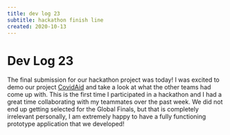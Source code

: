 ```yaml
---
title: dev log 23
subtitle: hackathon finish line
created: 2020-10-13
---
```

# Dev Log 23

The final submission for our hackathon project was today! I was excited to demo
our project [CovidAid](https://github.com/NitishGadangi/CovidAid) and take a
look at what the other teams had come up with. This is the first time I
participated in a hackathon and I had a great time collaborating with my
teammates over the past week. We did not end up getting selected for the Global
Finals, but that is completely irrelevant personally, I am extremely happy to
have a fully functioning prototype application that we developed!
